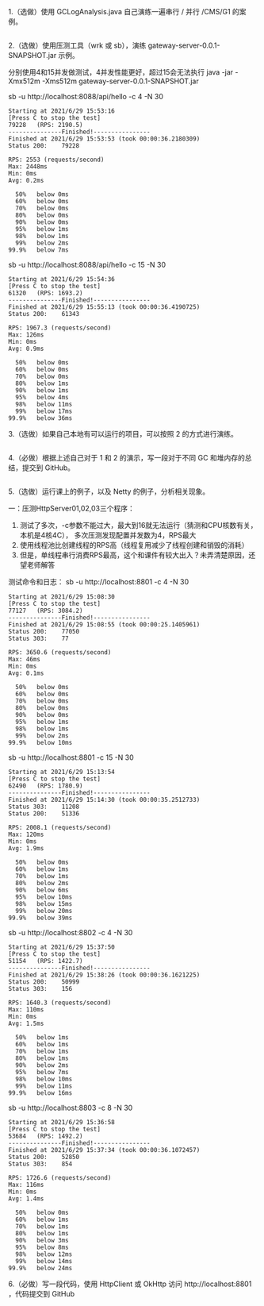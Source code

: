 1.（选做）使用 GCLogAnalysis.java 自己演练一遍串行 / 并行 /CMS/G1 的案例。
```
```
2.（选做）使用压测工具（wrk 或 sb），演练 gateway-server-0.0.1-SNAPSHOT.jar 示例。

分别使用4和15并发做测试，4并发性能更好，超过15会无法执行
java -jar -Xmx512m -Xms512m gateway-server-0.0.1-SNAPSHOT.jar

sb -u http://localhost:8088/api/hello  -c 4 -N 30
```
Starting at 2021/6/29 15:53:16
[Press C to stop the test]
79228   (RPS: 2190.5)
---------------Finished!----------------
Finished at 2021/6/29 15:53:53 (took 00:00:36.2180309)
Status 200:    79228

RPS: 2553 (requests/second)
Max: 2448ms
Min: 0ms
Avg: 0.2ms

  50%   below 0ms
  60%   below 0ms
  70%   below 0ms
  80%   below 0ms
  90%   below 0ms
  95%   below 1ms
  98%   below 1ms
  99%   below 2ms
99.9%   below 7ms
```
sb -u http://localhost:8088/api/hello  -c 15 -N 30
```
Starting at 2021/6/29 15:54:36
[Press C to stop the test]
61320   (RPS: 1693.2)
---------------Finished!----------------
Finished at 2021/6/29 15:55:13 (took 00:00:36.4190725)
Status 200:    61343

RPS: 1967.3 (requests/second)
Max: 126ms
Min: 0ms
Avg: 0.9ms

  50%   below 0ms
  60%   below 0ms
  70%   below 0ms
  80%   below 1ms
  90%   below 1ms
  95%   below 4ms
  98%   below 11ms
  99%   below 17ms
99.9%   below 36ms
```
3.（选做）如果自己本地有可以运行的项目，可以按照 2 的方式进行演练。
```
```
4.（必做）根据上述自己对于 1 和 2 的演示，写一段对于不同 GC 和堆内存的总结，提交到 GitHub。
```
```
5.（选做）运行课上的例子，以及 Netty 的例子，分析相关现象。

一：压测HttpServer01,02,03三个程序：
1. 测试了多次，-c参数不能过大，最大到16就无法运行（猜测和CPU核数有关，本机是4核4C），
多次压测发现配置并发数为4，RPS最大 
2. 使用线程池比创建线程的RPS高（线程复用减少了线程创建和销毁的消耗）
3. 但是，单线程串行消费RPS最高，这个和课件有较大出入？未弄清楚原因，还望老师解答

测试命令和日志：
 sb -u http://localhost:8801 -c 4 -N 30
```
Starting at 2021/6/29 15:08:30
[Press C to stop the test]
77127   (RPS: 3084.2)
---------------Finished!----------------
Finished at 2021/6/29 15:08:55 (took 00:00:25.1405961)
Status 200:    77050
Status 303:    77

RPS: 3650.6 (requests/second)
Max: 46ms
Min: 0ms
Avg: 0.1ms

  50%   below 0ms
  60%   below 0ms
  70%   below 0ms
  80%   below 0ms
  90%   below 0ms
  95%   below 1ms
  98%   below 1ms
  99%   below 2ms
99.9%   below 10ms
```

sb -u http://localhost:8801 -c 15 -N 30
```
Starting at 2021/6/29 15:13:54
[Press C to stop the test]
62490   (RPS: 1780.9)
---------------Finished!----------------
Finished at 2021/6/29 15:14:30 (took 00:00:35.2512733)
Status 303:    11208
Status 200:    51336

RPS: 2008.1 (requests/second)
Max: 120ms
Min: 0ms
Avg: 1.9ms

  50%   below 0ms
  60%   below 1ms
  70%   below 1ms
  80%   below 2ms
  90%   below 6ms
  95%   below 10ms
  98%   below 15ms
  99%   below 20ms
99.9%   below 39ms
```
sb -u http://localhost:8802 -c 4 -N 30
```
Starting at 2021/6/29 15:37:50
[Press C to stop the test]
51154   (RPS: 1422.7)
---------------Finished!----------------
Finished at 2021/6/29 15:38:26 (took 00:00:36.1621225)
Status 200:    50999
Status 303:    156

RPS: 1640.3 (requests/second)
Max: 110ms
Min: 0ms
Avg: 1.5ms

  50%   below 1ms
  60%   below 1ms
  70%   below 1ms
  80%   below 1ms
  90%   below 2ms
  95%   below 7ms
  98%   below 10ms
  99%   below 11ms
99.9%   below 16ms
```
sb -u http://localhost:8803 -c 8 -N 30
```
Starting at 2021/6/29 15:36:58
[Press C to stop the test]
53684   (RPS: 1492.2)
---------------Finished!----------------
Finished at 2021/6/29 15:37:34 (took 00:00:36.1072457)
Status 200:    52850
Status 303:    854

RPS: 1726.6 (requests/second)
Max: 116ms
Min: 0ms
Avg: 1.4ms

  50%   below 0ms
  60%   below 1ms
  70%   below 1ms
  80%   below 1ms
  90%   below 3ms
  95%   below 8ms
  98%   below 12ms
  99%   below 14ms
99.9%   below 24ms
```

6.（必做）写一段代码，使用 HttpClient 或 OkHttp 访问  http://localhost:8801 ，代码提交到 GitHub
```
```